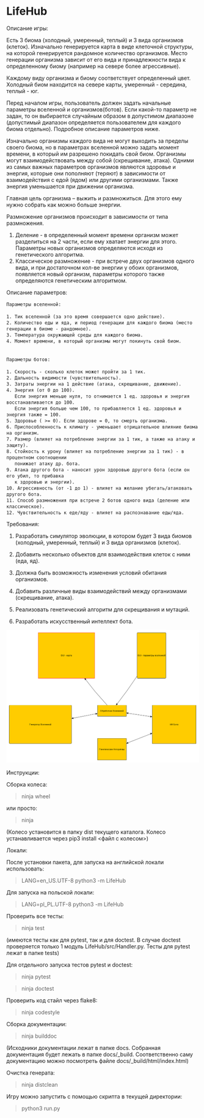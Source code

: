 # LifeHub

Описание игры:

Есть 3 биома (холодный, умеренный, теплый) и 3 вида организмов (клеток).
Изначально генерируется карта в виде клеточной структуры, на которой генерируется рандомное
количество организмов. Место генерации организма зависит от его вида и принадлежности вида к 
определенному биому (например на севере более агрессивные). 

Каждому виду организма и биому соответствует определенный цвет. 
Холодный биом находится на севере карты, умеренный - середина, теплый - юг. 

Перед началом игры, пользователь должен задать начальные параметры вселенной и организмов(ботов).
Если какой-то параметр не задан, то он выбирается случайным образом в допустимом диапазоне
(допустимый диапазон определяется пользователем для каждого биома отдельно).
Подробное описание параметров ниже.

Изначально организмы каждого вида не могут выходить за пределы своего биома, но в параметрах 
вселенной можно задать момент времени, в который им разрешено покидать свой биом.
Организмы могут взаимодействовать между собой (скрещивание, атака).
Одними из самых важных параметров организмов являются здоровье и энергия, которые они пополняют (теряют)
в зависимости от взаимодействия с едой (ядом) или другими организмами. Также энергия уменьшается
при движении организма.

Главная цель организма – выжить и размножиться. Для этого ему нужно собрать как можно больше энергии.

Размножение организмов происходит в зависимости от типа размножения. 
1. Деление - в определенный момент времени организм может разделиться на 2 части, если ему хватает энергии
   для этого. Параметры новых организмов определяются исходя из генетического алгоритма.
2. Классическое размножение - при встрече двух организмов одного вида, и при достаточном кол-ве энергии
   у обоих организмов, появляется новый организм, параметры которого также определяются генетическим 
   алгоритмом.


Описание параметров:

	Параметры вселенной: 

	1. Тик вселенной (за это время совершается одно действие).
	2. Количество еды и яда, и период генерации для каждого биома (место генерации в биоме - рандомное).
	3. Температура окружающей среды для каждого биома.
	4. Момент времени, в который организмы могут покинуть свой биом.


	Параметры ботов:

	1. Скорость - сколько клеток может пройти за 1 тик.
	2. Дальность видимости (чувствительность).
	3. Затраты энергии на 1 действие (атака, скрещивание, движение).
	4. Энергия (от 0 до 100). 
	   Если энергия меньше нуля, то отнимается 1 ед. здоровья и энергия восстанавливается до 100. 
	   Если энергия больше чем 100, то прибавляется 1 ед. здоровья и энергия также = 100.
	5. Здоровье ( >= 0). Если здорове = 0, то смерть организма.
	6. Приспособленность к климату - уменьшает отрицательное влияние биома на организм.
	7. Размер (влияет на потребление энергии за 1 тик, а также на атаку и защиту).
	8. Стойкость к урону (влияет на потребление энергии за 1 тик) - в процентном соотношении 
	   понижает атаку др. бота.
	9. Атака другого бота - наносит урон здоровью другого бота (если он его убил, то прибавка 
	   к здоровью и энергии).
	10. Агрессивность (от -1 до 1) - влияет на желание убегать/атаковать другого бота.
	11. Способ размножения при встрече 2 ботов одного вида (деление или классическое).
	12. Чувствительность к еде/яду - влияет на распознавание еды/яда.




Требования:


1. Разработать симулятор эволюции, в котором будет 3 вида биомов (холодный, умеренный, теплый)
   и 3 вида организмов (клеток).

2. Добавить несколько объектов для взаимодействия клеток с ними (еда, яд).

3. Должна быть возможность изменения условий обитания организмов.

4. Добавить различные виды взаимодействий между организмами (скрещивание, атака).

5. Реализовать генетический алгоритм для скрещивания и мутаций.

6. Разработать искусственный интеллект бота.


![Примерная схема проекта](https://github.com/Matavilla/LifeHub/blob/master/Схема%20проекта.bmp)


Инструкции:



Сборка колеса: 

> ninja wheel 

  или просто:

> ninja

(Колесо установится в папку dist текущего каталога. Колесо устанавливается 
через pip3 install <файл с колесом>)



Локали:

После установки пакета, для запуска на английской локали использовать:

> LANG=en_US.UTF-8 python3 -m LifeHub

Для запуска на польской локали:

> LANG=pl_PL.UTF-8 python3 -m LifeHub



Проверить все тесты:

> ninja test

(имеются тесты как для pytest, так и для doctest. В случае doctest проверяется
только 1 модуль LifeHub/src/Handler.py. Тесты для pytest лежат в папке tests)

Для отдельного запуска тестов pytest и doctest:

> ninja pytest

> ninja doctest



Проверить код стайл через flake8: 

> ninja codestyle



Сборка документации:

> ninja builddoc

(Исходники документации лежат в папке docs. Собранная документация будет
лежать в папке docs/_build. Соответственно саму документацию можно посмотреть
файле docs/_build/html/index.html)



Очистка генерата:

> ninja distclean



Игру можно запустить с помощью скрипта в текущей директории:

> python3 run.py


